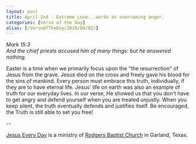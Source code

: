 ```yaml
---
layout: post
title: April 2nd - Extreme Love...works at overcoming anger.
categories: [Verse of the Day]
alias: [/VerseOfTheDay/2010/04/02/]
---
```


_Mark 15:3  
And the chief priests accused him of many things: but he answered
nothing._

Easter is a time when we primarily focus upon the "the
resurrection" of Jesus from the grave. Jesus died on the cross and
freely gave his blood for the sins of mankind. Every person must
embrace this truth, individually, if they are to have eternal life.
Jesus' life on earth was also an example of truth for our everyday
lives. In our verse, He showed us that you don't have to get angry
and defend yourself when you are treated unjustly. When you keep
silent, the truth eventually defends and justifies itself. Be
encouraged, the Truth is still able to set you free!

 --

<a href=http://jesuseveryday.net>Jesus Every Day</a> is a ministry of <a href=http://rodgersbaptist.net>Rodgers Baptist Church</a> in Garland, Texas.
